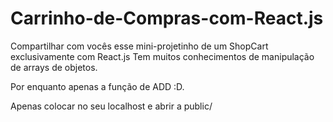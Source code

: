 # Carrinho-de-Compras-com-React.js


Compartilhar com vocês esse mini-projetinho de um ShopCart exclusivamente com React.js
Tem muitos conhecimentos de manipulação de arrays de objetos.


Por enquanto apenas a função de ADD :D.


Apenas colocar no seu localhost e abrir a public/
